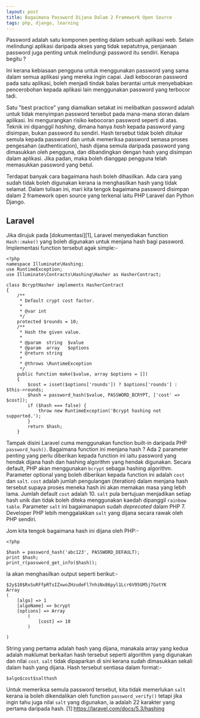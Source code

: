 ```yaml
---
layout: post
title: Bagaimana Password Dijana Dalam 2 Framework Open Source
tags: php, django, learning
---
```


Password adalah satu komponen penting dalam sebuah aplikasi web. Selain melindungi aplikasi daripada akses yang tidak sepatutnya, penjanaan password juga penting untuk melindungi password itu sendiri. Kenapa begitu ?

Ini kerana kebiasaan pengguna untuk menggunakan password yang sama dalam semua aplikasi yang mereka ingin capai. Jadi kebocoran password pada satu aplikasi, boleh menjadi tindak balas berantai untuk menyebabkan pencerobohan kepada aplikasi lain menggunakan password yang terbocor tadi.

Satu "best practice" yang diamalkan setakat ini melibatkan password adalah untuk tidak menyimpan password tersebut pada mana-mana storan dalam aplikasi. Ini mengurangkan risiko kebocoran password seperti di atas. Teknik ini dipanggil _hashing_, dimana hanya _hash_ kepada password yang disimpan, bukan password itu sendiri. Hash tersebut tidak boleh ditukar semula kepada password dan untuk memeriksa password semasa proses pengesahan (authentication), hash dijana semula daripada password yang dimasukkan oleh pengguna, dan dibandingkan dengan hash yang disimpan dalam aplikasi. Jika padan, maka boleh dianggap pengguna telah memasukkan password yang betul.

Terdapat banyak cara bagaimana hash boleh dihasilkan. Ada cara yang sudah tidak boleh digunakan kerana ia menghasilkan hash yang tidak selamat. Dalam tulisan ini, mari kita tengok bagaimana password disimpan dalam 2 framework open source yang terkenal iaitu PHP Laravel dan Python Django.

## Laravel
Jika dirujuk pada [dokumentasi][1], Laravel menyediakan function `Hash::make()` yang boleh digunakan untuk menjana hash bagi password. Implementasi function tersebut agak simple:-

```
<?php
namespace Illuminate\Hashing;
use RuntimeException;
use Illuminate\Contracts\Hashing\Hasher as HasherContract;

class BcryptHasher implements HasherContract
{
    /**
     * Default crypt cost factor.
     *
     * @var int
     */
    protected $rounds = 10;
    /**
     * Hash the given value.
     *
     * @param  string  $value
     * @param  array   $options
     * @return string
     *
     * @throws \RuntimeException
     */
    public function make($value, array $options = [])
    {
        $cost = isset($options['rounds']) ? $options['rounds'] : $this->rounds;
        $hash = password_hash($value, PASSWORD_BCRYPT, ['cost' => $cost]);
        if ($hash === false) {
            throw new RuntimeException('Bcrypt hashing not supported.');
        }
        return $hash;
    }
```
Tampak disini Laravel cuma menggunakan function built-in daripada PHP `password_hash()`. Bagaimana function ini menjana hash ? Ada 2 parameter penting yang perlu diberikan kepada function ini iaitu password yang hendak dijana hash dan hashing algorithm yang hendak digunakan. Secara default, PHP akan menggunakan `bcrypt` sebagai hashing algorithm. Parameter optional yang boleh diberikan kepada function ini adalah `cost` dan `salt`. `cost` adalah jumlah pengulangan (iteration) dalam menjana hash tersebut supaya proses meneka hash ini akan memakan masa yang lebih lama. Jumlah default `cost` adalah 10. `salt` pula bertujuan menjadikan setiap hash unik dan tidak boleh diteka menggunakan kaedah dipanggil `rainbow table`. Parameter `salt` ini bagaimanapun sudah _deprecated_ dalam PHP 7. Developer PHP lebih menggalakkan `salt` yang dijana secara rawak oleh PHP sendiri.

Jom kita tengok bagaimana hash ini dijana oleh PHP:-

```
<?php

$hash = password_hash('abc123', PASSWORD_DEFAULT);
print $hash;
print_r(password_get_info($hash));
```
Ia akan menghasilkan output seperti berikut:-

```
$2y$10$RxSuRFfpRTsIZxwoZHzudeFl7nhiNx86pyl1Lcr6V95GM5j7GotYK
Array
(
    [algo] => 1
    [algoName] => bcrypt
    [options] => Array
        (
            [cost] => 10
        )

)
```
String yang pertama adalah hash yang dijana, manakala array yang kedua adalah maklumat berkaitan hash tersebut seperti algorithm yang digunakan dan nilai `cost`. `salt` tidak dipaparkan di sini kerana sudah dimasukkan sekali dalam hash yang dijana. Hash tersebut sentiasa dalam format:-

```
$algo$cost$salthash
```
Untuk memeriksa semula password tersebut, kita tidak memerlukan `salt` kerana ia boleh dikendalikan oleh function `password_verify()` tetapi jika ingin tahu juga nilai `salt` yang digunakan, ia adalah 22 karakter yang pertama daripada hash.
[1]:https://laravel.com/docs/5.3/hashing
